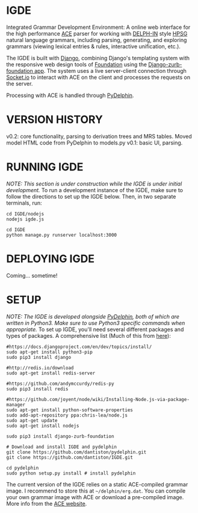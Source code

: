 # IGDE
Integrated Grammar Development Environment: A online web interface for the high performance [ACE](http://sweaglesw.org/linguistics/ace/) parser for working with [DELPH-IN](http://www.delph-in.net) style [HPSG](https://en.wikipedia.org/wiki/Head-driven_phrase_structure_grammar) natural language grammars, including parsing, generating, and exploring grammars (viewing lexical entries & rules, interactive unification, etc.).

The IGDE is built with [Django](https://www.djangoproject.com), combining Django's templating system with the responsive web design tools of [Foundation](http://foundation.zurb.com) using the [Django-zurb-foundation app](https://pypi.python.org/pypi/django-zurb-foundation/5.0.2). The system uses a live server-client connection through [Socket.io](http://socket.io) to interact with ACE on the client and processes the requests on the server.

Processing with ACE is handled through [PyDelphin](https://github.com/goodmami/pydelphin).

# VERSION HISTORY
v0.2: core functionality, parsing to derivation trees and MRS tables. Moved model HTML code from PyDelphin to models.py
v0.1: basic UI, parsing.


# RUNNING IGDE
*NOTE: This section is under construction while the IGDE is under initial development.*
To run a development instance of the IGDE, make sure to follow the directions to set up the IGDE below. Then, in two separate terminals, run:

```
cd IGDE/nodejs
nodejs igde.js
```

```
cd IGDE
python manage.py runserver localhost:3000
```

# DEPLOYING IGDE
Coming... sometime!

# SETUP
*NOTE: The IGDE is developed alongside [PyDelphin](https://github.com/goodmami/pydelphin), both of which are written in Python3. Make sure to use Python3 specific commands when appropriate.*
To set up IGDE, you'll need several different packages and types of packages. A comprehensive list (Much of this from [here](http://www.maxburstein.com/blog/realtime-django-using-nodejs-and-socketio/)):

```
#https://docs.djangoproject.com/en/dev/topics/install/
sudo apt-get install python3-pip
sudo pip3 install django
 
#http://redis.io/download
sudo apt-get install redis-server
 
#https://github.com/andymccurdy/redis-py
sudo pip3 install redis

#https://github.com/joyent/node/wiki/Installing-Node.js-via-package-manager
sudo apt-get install python-software-properties
sudo add-apt-repository ppa:chris-lea/node.js
sudo apt-get update
sudo apt-get install nodejs

sudo pip3 install django-zurb-foundation

# Download and install IGDE and pydelphin
git clone https://github.com/dantiston/pydelphin.git
git clone https://github.com/dantiston/IGDE.git

cd pydelphin
sudo python setup.py install # install pydelphin
```

The current version of the IGDE relies on a static ACE-compiled grammar image. I recommend to store this at `~/delphin/erg.dat`. You can compile your own grammar image with ACE or download a pre-compiled image. More info from the [ACE website](http://sweaglesw.org/linguistics/ace/).
